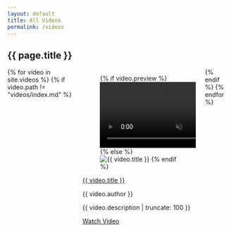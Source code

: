 ```yaml
---
layout: default
title: All Videos
permalink: /videos
---
```


<section class="section">
  <div class="container">
    <h1 class="title has-text-centered">{{ page.title }}</h1>
    <div class="columns is-multiline">
      {% for video in site.videos %}
        {% if video.path != "videos/index.md" %}
          <div class="column is-one-third">
            <div class="card">
              <div class="card-image">
                <figure class="image is-4by3">
                  <!-- Check if preview video exists -->
                  {% if video.preview %}
                    <video autoplay loop muted playsinline class="has-ratio">
                      <source src="{{ video.preview }}" type="video/mp4">
                      Your browser does not support the video tag.
                    </video>
                  {% else %}
                    <!-- Use YouTube thumbnail image if no video preview is available -->
                    <img src="https://img.youtube.com/vi/{{ video.VideoId }}/hqdefault.jpg" alt="{{ video.title }}">
                  {% endif %}
                </figure>
              </div>
              <div class="card-content">
                <div class="media">
                  <div class="media-content">
                    <p class="title is-4">
                      <a href="{{ video.url }}" class="has-text-dark">{{ video.title }}</a>
                    </p>
                    <p class="subtitle is-6">{{ video.author }}</p>
                  </div>
                </div>
                <div class="content">
                  <p>{{ video.description | truncate: 100 }}</p>
                  <a href="{{ video.url }}" class="button is-link is-small">Watch Video</a>
                </div>
              </div>
            </div>
          </div>
        {% endif %}
      {% endfor %}
    </div>
  </div>
</section>
